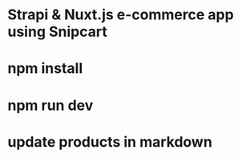 # Strapi & Nuxt.js e-commerce app using Snipcart 

# npm install
# npm run dev
# update products in markdown
